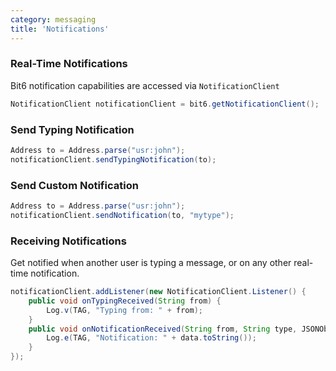 ```yaml
---
category: messaging
title: 'Notifications'
---
```


### Real-Time Notifications

Bit6 notification capabilities are accessed via `NotificationClient`

```java
NotificationClient notificationClient = bit6.getNotificationClient();
```

### Send Typing Notification

```java
Address to = Address.parse("usr:john");
notificationClient.sendTypingNotification(to);
```

### Send Custom Notification

```java
Address to = Address.parse("usr:john");
notificationClient.sendNotification(to, "mytype");
```

### Receiving Notifications

Get notified when another user is typing a message, or on any other real-time notification.

```java
notificationClient.addListener(new NotificationClient.Listener() {
    public void onTypingReceived(String from) {
        Log.v(TAG, "Typing from: " + from);
    }
    public void onNotificationReceived(String from, String type, JSONObject data) {
        Log.e(TAG, "Notification: " + data.toString());
    }
});
```
